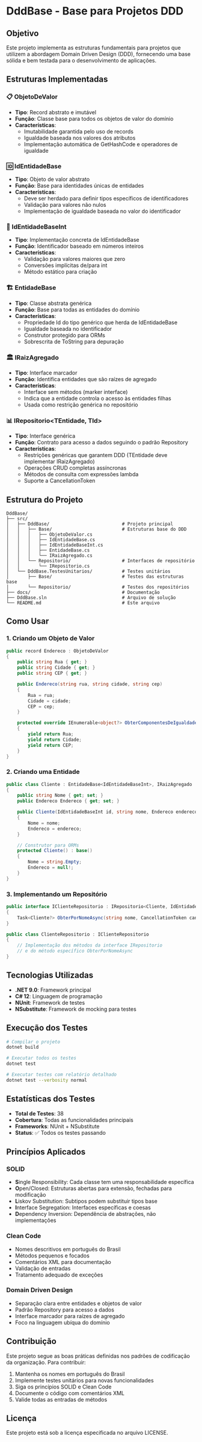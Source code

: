 # DddBase - Base para Projetos DDD

## Objetivo

Este projeto implementa as estruturas fundamentais para projetos que utilizem a abordagem Domain Driven Design (DDD), fornecendo uma base sólida e bem testada para o desenvolvimento de aplicações.

## Estruturas Implementadas

### 📋 ObjetoDeValor
- **Tipo**: Record abstrato e imutável
- **Função**: Classe base para todos os objetos de valor do domínio
- **Características**:
  - Imutabilidade garantida pelo uso de records
  - Igualdade baseada nos valores dos atributos
  - Implementação automática de GetHashCode e operadores de igualdade

### 🆔 IdEntidadeBase
- **Tipo**: Objeto de valor abstrato
- **Função**: Base para identidades únicas de entidades
- **Características**:
  - Deve ser herdado para definir tipos específicos de identificadores
  - Validação para valores não nulos
  - Implementação de igualdade baseada no valor do identificador

### 🔢 IdEntidadeBaseInt
- **Tipo**: Implementação concreta de IdEntidadeBase
- **Função**: Identificador baseado em números inteiros
- **Características**:
  - Validação para valores maiores que zero
  - Conversões implícitas de/para int
  - Método estático para criação

### 🏗️ EntidadeBase<TId>
- **Tipo**: Classe abstrata genérica
- **Função**: Base para todas as entidades do domínio
- **Características**:
  - Propriedade Id do tipo genérico que herda de IdEntidadeBase
  - Igualdade baseada no identificador
  - Construtor protegido para ORMs
  - Sobrescrita de ToString para depuração

### 🏛️ IRaizAgregado
- **Tipo**: Interface marcador
- **Função**: Identifica entidades que são raízes de agregado
- **Características**:
  - Interface sem métodos (marker interface)
  - Indica que a entidade controla o acesso às entidades filhas
  - Usada como restrição genérica no repositório

### 📊 IRepositorio<TEntidade, TId>
- **Tipo**: Interface genérica
- **Função**: Contrato para acesso a dados seguindo o padrão Repository
- **Características**:
  - Restrições genéricas que garantem DDD (TEntidade deve implementar IRaizAgregado)
  - Operações CRUD completas assíncronas
  - Métodos de consulta com expressões lambda
  - Suporte a CancellationToken

## Estrutura do Projeto

```
DddBase/
├── src/
│   ├── DddBase/                           # Projeto principal
│   │   ├── Base/                          # Estruturas base do DDD
│   │   │   ├── ObjetoDeValor.cs
│   │   │   ├── IdEntidadeBase.cs
│   │   │   ├── IdEntidadeBaseInt.cs
│   │   │   ├── EntidadeBase.cs
│   │   │   └── IRaizAgregado.cs
│   │   └── Repositorio/                   # Interfaces de repositório
│   │       └── IRepositorio.cs
│   └── DddBase.TestesUnitarios/           # Testes unitários
│       ├── Base/                          # Testes das estruturas base
│       └── Repositorio/                   # Testes dos repositórios
├── docs/                                  # Documentação
├── DddBase.sln                            # Arquivo de solução
└── README.md                              # Este arquivo
```

## Como Usar

### 1. Criando um Objeto de Valor

```csharp
public record Endereco : ObjetoDeValor
{
    public string Rua { get; }
    public string Cidade { get; }
    public string CEP { get; }

    public Endereco(string rua, string cidade, string cep)
    {
        Rua = rua;
        Cidade = cidade;
        CEP = cep;
    }

    protected override IEnumerable<object?> ObterComponentesDeIgualdade()
    {
        yield return Rua;
        yield return Cidade;
        yield return CEP;
    }
}
```

### 2. Criando uma Entidade

```csharp
public class Cliente : EntidadeBase<IdEntidadeBaseInt>, IRaizAgregado
{
    public string Nome { get; set; }
    public Endereco Endereco { get; set; }

    public Cliente(IdEntidadeBaseInt id, string nome, Endereco endereco) : base(id)
    {
        Nome = nome;
        Endereco = endereco;
    }

    // Construtor para ORMs
    protected Cliente() : base()
    {
        Nome = string.Empty;
        Endereco = null!;
    }
}
```

### 3. Implementando um Repositório

```csharp
public interface IClienteRepositorio : IRepositorio<Cliente, IdEntidadeBaseInt>
{
    Task<Cliente?> ObterPorNomeAsync(string nome, CancellationToken cancellationToken = default);
}

public class ClienteRepositorio : IClienteRepositorio
{
    // Implementação dos métodos da interface IRepositorio
    // e do método específico ObterPorNomeAsync
}
```

## Tecnologias Utilizadas

- **.NET 9.0**: Framework principal
- **C# 12**: Linguagem de programação
- **NUnit**: Framework de testes
- **NSubstitute**: Framework de mocking para testes

## Execução dos Testes

```bash
# Compilar o projeto
dotnet build

# Executar todos os testes
dotnet test

# Executar testes com relatório detalhado
dotnet test --verbosity normal
```

## Estatísticas dos Testes

- **Total de Testes**: 38
- **Cobertura**: Todas as funcionalidades principais
- **Frameworks**: NUnit + NSubstitute
- **Status**: ✅ Todos os testes passando

## Princípios Aplicados

### SOLID
- **S**ingle Responsibility: Cada classe tem uma responsabilidade específica
- **O**pen/Closed: Estruturas abertas para extensão, fechadas para modificação
- **L**iskov Substitution: Subtipos podem substituir tipos base
- **I**nterface Segregation: Interfaces específicas e coesas
- **D**ependency Inversion: Dependência de abstrações, não implementações

### Clean Code
- Nomes descritivos em português do Brasil
- Métodos pequenos e focados
- Comentários XML para documentação
- Validação de entradas
- Tratamento adequado de exceções

### Domain Driven Design
- Separação clara entre entidades e objetos de valor
- Padrão Repository para acesso a dados
- Interface marcador para raízes de agregado
- Foco na linguagem ubíqua do domínio

## Contribuição

Este projeto segue as boas práticas definidas nos padrões de codificação da organização. Para contribuir:

1. Mantenha os nomes em português do Brasil
2. Implemente testes unitários para novas funcionalidades
3. Siga os princípios SOLID e Clean Code
4. Documente o código com comentários XML
5. Valide todas as entradas de métodos

## Licença

Este projeto está sob a licença especificada no arquivo LICENSE.